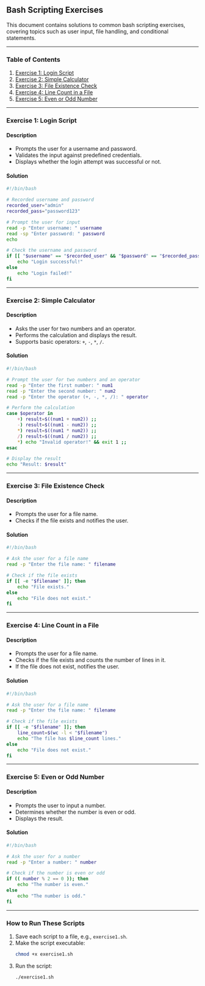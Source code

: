 ## Bash Scripting Exercises

This document contains solutions to common bash scripting exercises, covering topics such as user input, file handling, and conditional statements.

---

### **Table of Contents**

1. [Exercise 1: Login Script](#exercise-1-login-script)
2. [Exercise 2: Simple Calculator](#exercise-2-simple-calculator)
3. [Exercise 3: File Existence Check](#exercise-3-file-existence-check)
4. [Exercise 4: Line Count in a File](#exercise-4-line-count-in-a-file)
5. [Exercise 5: Even or Odd Number](#exercise-5-even-or-odd-number)

---

### **Exercise 1: Login Script**

#### **Description**

- Prompts the user for a username and password.
- Validates the input against predefined credentials.
- Displays whether the login attempt was successful or not.

#### **Solution**

```bash
#!/bin/bash

# Recorded username and password
recorded_user="admin"
recorded_pass="password123"

# Prompt the user for input
read -p "Enter username: " username
read -sp "Enter password: " password
echo

# Check the username and password
if [[ "$username" == "$recorded_user" && "$password" == "$recorded_pass" ]]; then
    echo "Login successful!"
else
    echo "Login failed!"
fi
```

---

### **Exercise 2: Simple Calculator**

#### **Description**

- Asks the user for two numbers and an operator.
- Performs the calculation and displays the result.
- Supports basic operators: `+`, `-`, `*`, `/`.

#### **Solution**

```bash
#!/bin/bash

# Prompt the user for two numbers and an operator
read -p "Enter the first number: " num1
read -p "Enter the second number: " num2
read -p "Enter the operator (+, -, *, /): " operator

# Perform the calculation
case $operator in
    +) result=$((num1 + num2)) ;;
    -) result=$((num1 - num2)) ;;
    *) result=$((num1 * num2)) ;;
    /) result=$((num1 / num2)) ;;
    *) echo "Invalid operator!" && exit 1 ;;
esac

# Display the result
echo "Result: $result"
```

---

### **Exercise 3: File Existence Check**

#### **Description**

- Prompts the user for a file name.
- Checks if the file exists and notifies the user.

#### **Solution**

```bash
#!/bin/bash

# Ask the user for a file name
read -p "Enter the file name: " filename

# Check if the file exists
if [[ -e "$filename" ]]; then
    echo "File exists."
else
    echo "File does not exist."
fi
```

---

### **Exercise 4: Line Count in a File**

#### **Description**

- Prompts the user for a file name.
- Checks if the file exists and counts the number of lines in it.
- If the file does not exist, notifies the user.

#### **Solution**

```bash
#!/bin/bash

# Ask the user for a file name
read -p "Enter the file name: " filename

# Check if the file exists
if [[ -e "$filename" ]]; then
    line_count=$(wc -l < "$filename")
    echo "The file has $line_count lines."
else
    echo "File does not exist."
fi
```

---

### **Exercise 5: Even or Odd Number**

#### **Description**

- Prompts the user to input a number.
- Determines whether the number is even or odd.
- Displays the result.

#### **Solution**

```bash
#!/bin/bash

# Ask the user for a number
read -p "Enter a number: " number

# Check if the number is even or odd
if (( number % 2 == 0 )); then
    echo "The number is even."
else
    echo "The number is odd."
fi
```

---

### **How to Run These Scripts**

1. Save each script to a file, e.g., `exercise1.sh`.
2. Make the script executable:
   ```bash
   chmod +x exercise1.sh
   ```
3. Run the script:
   ```bash
   ./exercise1.sh
   ```
